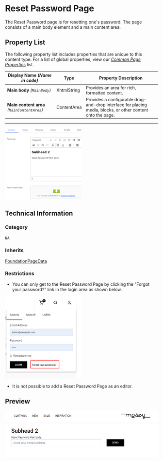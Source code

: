 # Reset Password Page

The Reset Password page is for resetting one's password. The page consists of a main body element and a main content area.

## Property List
The following property list includes properties that are unique to this content type. For a list of global properties, view our [*Common Page Properties*](../../Common%20Page%20Properties.md) list.

Display Name *(Name in code)* | Type | Property Description
--------------|------|---------------
**Main body** *(`MainBody`)* | XhtmlString | Provides an area for rich, formatted content. 
**Main content area** *(`MainContentArea`)* | ContentArea | Provides a configurable drag-and-drop interface for placing media, blocks, or other content onto the page.

** **

<img src="Screenshots/Reset%20Password%20Page%20-%20Content%20tab.png?raw=true" alt="Content tab of the Reset Passowrd Page" width="50%"/>


## Technical Information

### Category
`NA`

### Inherits
[FoundationPageData](Foundation%20Page%20Data.md)

### Restrictions
* You can only get to the Reset Password Page by clicking the "Forgot your password?" link in the login area as shown below.

<img src="Screenshots/Reset%20Password%20Page%20-%20Forgot%20password.png?raw=true" alt="Forgot password link in the login area." width="50%"/>

* It is not possible to add a Reset Password Page as an editor.

## Preview
<img src="Screenshots/Reset%20Password%20Page%20-%20OPE.png?raw=true" alt="Preview of a Reset Password Page" width="100%"/>
